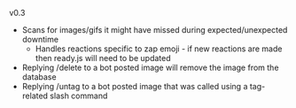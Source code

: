 v0.3

- Scans for images/gifs it might have missed during expected/unexpected downtime
    - Handles reactions specific to zap emoji - if new reactions are made then ready.js will need to be updated
- Replying /delete to a bot posted image will remove the image from the database
- Replying /untag to a bot posted image that was called using a tag-related slash command